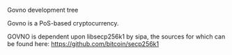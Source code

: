 
Govno development tree

Govno is a PoS-based cryptocurrency.

GOVNO is dependent upon libsecp256k1 by sipa, the sources for which can be found here:
https://github.com/bitcoin/secp256k1
